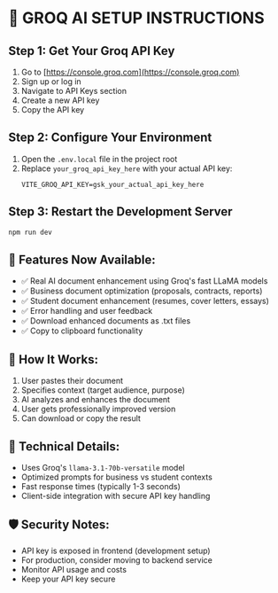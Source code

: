 # 🚀 GROQ AI SETUP INSTRUCTIONS

## Step 1: Get Your Groq API Key
1. Go to [https://console.groq.com](https://console.groq.com)
2. Sign up or log in
3. Navigate to API Keys section
4. Create a new API key
5. Copy the API key

## Step 2: Configure Your Environment
1. Open the `.env.local` file in the project root
2. Replace `your_groq_api_key_here` with your actual API key:
   ```
   VITE_GROQ_API_KEY=gsk_your_actual_api_key_here
   ```

## Step 3: Restart the Development Server
```bash
npm run dev
```

## 🎯 Features Now Available:
- ✅ Real AI document enhancement using Groq's fast LLaMA models
- ✅ Business document optimization (proposals, contracts, reports)
- ✅ Student document enhancement (resumes, cover letters, essays)
- ✅ Error handling and user feedback
- ✅ Download enhanced documents as .txt files
- ✅ Copy to clipboard functionality

## 📝 How It Works:
1. User pastes their document
2. Specifies context (target audience, purpose)
3. AI analyzes and enhances the document
4. User gets professionally improved version
5. Can download or copy the result

## 🔧 Technical Details:
- Uses Groq's `llama-3.1-70b-versatile` model
- Optimized prompts for business vs student contexts
- Fast response times (typically 1-3 seconds)
- Client-side integration with secure API key handling

## 🛡️ Security Notes:
- API key is exposed in frontend (development setup)
- For production, consider moving to backend service
- Monitor API usage and costs
- Keep your API key secure